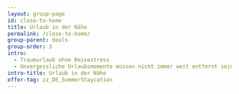 ```yaml
---
layout: group-page
id: close-to-home
title: Urlaub in der Nähe
permalink: /close-to-home/
group-parent: deals
group-order: 3
intro:
  - Traumurlaub ohne Reisestress
  - Unvergessliche Urlaubsmomente müssen nicht immer weit entfernt sein. In unserem großen Spätsommer-Sale finden Sie fantastische Reiseziele in Ihrer Nähe, allesamt zu unwiderstehlichen Top-Preisen. Gönnen Sie sich jetzt Ihre wohlverdiente Auszeit und entspannen Sie schon bald ganz ohne Reisestress.
intro-title: Urlaub in der Nähe
offer-tag: zz_DE_SummerStaycation
---
```


